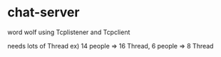 # chat-server
word wolf using Tcplistener and Tcpclient

needs lots of Thread
ex) 14 people => 16 Thread,
    6 people => 8 Thread
